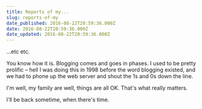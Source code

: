 ```yaml
---
title: Reports of my...
slug: reports-of-my
date_published: 2016-08-22T20:59:36.000Z
date: 2016-08-22T20:59:36.000Z
date_updated: 2016-08-22T20:59:36.000Z
---
```


...etc etc.

You know how it is. Blogging comes and goes in phases. I used to be pretty prolific – hell I was doing this in 1998 before the word blogging existed, and we had to phone up the web server and shout the 1s and 0s down the line.

I'm well, my family are well, things are all OK. That's what really matters.

I'll be back sometime, when there's time.
